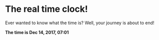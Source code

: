 # The real time clock!

Ever wanted to know what the time is? Well, your journey is about to end!

**The time is Dec 14, 2017, 07:01**